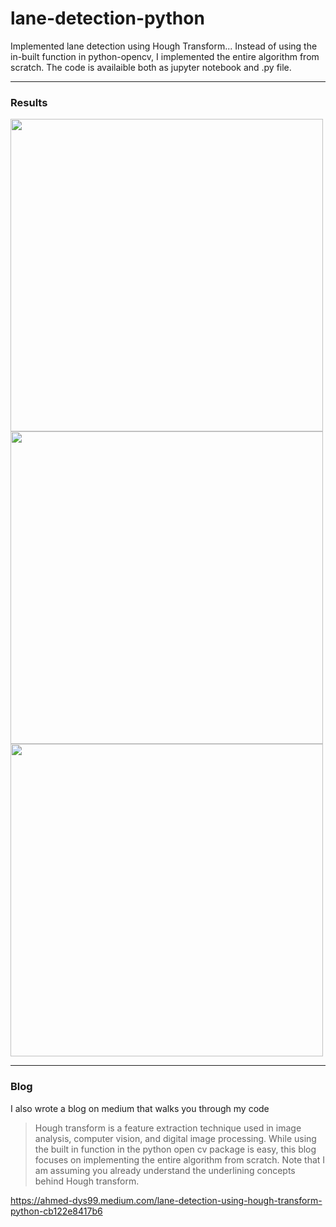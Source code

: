 # lane-detection-python

Implemented lane detection using Hough Transform... Instead of using the in-built function in python-opencv, I implemented the entire algorithm from scratch. The code is availaible both as jupyter notebook and .py file.

---

### Results

<img src="https://github.com/lenodoeastern/lane-detection-python/blob/main/results/test3_output.jpg" width="500">

<img src="https://github.com/lenodoeastern/lane-detection-python/blob/main/results/test8_output.jpg" width="500">

<img src="https://github.com/lenodoeastern/lane-detection-python/blob/main/results/test1_output.jpg" width="500">


---

### Blog

I also wrote a blog on medium that walks you through my code

> Hough transform is a feature extraction technique used in image analysis, computer vision, and digital image processing. While using the built in function in the python open cv package is easy, this blog focuses on implementing the entire algorithm from scratch. Note that I am assuming you already understand the underlining concepts behind Hough transform.

<https://ahmed-dys99.medium.com/lane-detection-using-hough-transform-python-cb122e8417b6>
